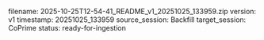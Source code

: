 filename: 2025-10-25T12-54-41_README_v1_20251025_133959.zip
version: v1
timestamp: 20251025_133959
source_session: Backfill
target_session: CoPrime
status: ready-for-ingestion
